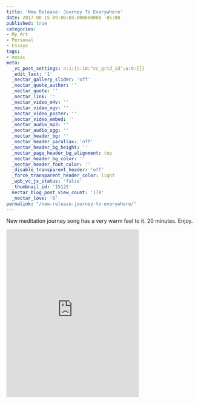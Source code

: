 ```yaml
---
title: 'New Release: Journey To Everywhere'
date: 2017-08-15 09:00:03.000000000 -05:00
published: true
categories:
- My Art
- Personal
- Essays
tags:
- music
meta:
  _vc_post_settings: a:1:{s:10:"vc_grid_id";a:0:{}}
  _edit_last: '1'
  _nectar_gallery_slider: 'off'
  _nectar_quote_author: ''
  _nectar_quote: ''
  _nectar_link: ''
  _nectar_video_m4v: ''
  _nectar_video_ogv: ''
  _nectar_video_poster: ''
  _nectar_video_embed: ''
  _nectar_audio_mp3: ''
  _nectar_audio_ogg: ''
  _nectar_header_bg: ''
  _nectar_header_parallax: 'off'
  _nectar_header_bg_height: ''
  _nectar_page_header_bg_alignment: top
  _nectar_header_bg_color: ''
  _nectar_header_font_color: ''
  _disable_transparent_header: 'off'
  _force_transparent_header_color: light
  _wpb_vc_js_status: 'false'
  _thumbnail_id: '15125'
  nectar_blog_post_view_count: '179'
  _nectar_love: '0'
permalink: "/new-release-journey-to-everywhere/"
---
```

New meditation journey song has a very warm feel to it. 20 minutes. Enjoy.

<iframe style="border: 0; width: 350px; height: 442px;" src="https://bandcamp.com/EmbeddedPlayer/track=690659108/size=large/bgcol=ffffff/linkcol=0687f5/tracklist=false/transparent=true/" width="300" height="150" seamless=""><a href="http://chr1stopher.bandcamp.com/track/journey-to-everywhere-2">Journey To Everywhere by Chr1stoher</a></iframe></p>
